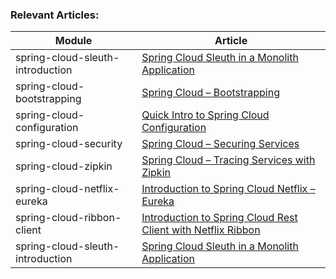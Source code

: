 ### Relevant Articles: 

Module | Article
--|--
spring-cloud-sleuth-introduction | [Spring Cloud Sleuth in a Monolith Application](http://www.baeldung.com/spring-cloud-sleuth-single-application)
spring-cloud-bootstrapping | [Spring Cloud – Bootstrapping](http://www.baeldung.com/spring-cloud-bootstrapping)
spring-cloud-configuration | [Quick Intro to Spring Cloud Configuration](http://www.baeldung.com/spring-cloud-configuration)
spring-cloud-security | [Spring Cloud – Securing Services](http://www.baeldung.com/spring-cloud-securing-services)
spring-cloud-zipkin | [Spring Cloud – Tracing Services with Zipkin](http://www.baeldung.com/tracing-services-with-zipkin)
spring-cloud-netflix-eureka | [Introduction to Spring Cloud Netflix – Eureka](http://www.baeldung.com/spring-cloud-netflix-eureka)
spring-cloud-ribbon-client | [Introduction to Spring Cloud Rest Client with Netflix Ribbon](http://www.baeldung.com/spring-cloud-rest-client-with-netflix-ribbon)
spring-cloud-sleuth-introduction | [Spring Cloud Sleuth in a Monolith Application](http://www.baeldung.com/spring-cloud-sleuth-single-application)